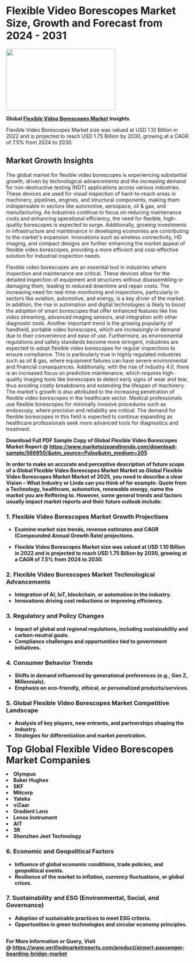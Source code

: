 <H1>Flexible Video Borescopes Market Size, Growth and Forecast from 2024 - 2031</H1><img class="aligncenter size-medium wp-image-584254" src="https://thirdeyenews.in/wp-content/uploads/2024/09/Global-Market-Research-300x168.jpeg" alt="" width="300" height="168" /><p><strong>Global&nbsp;<a href="https://www.marketsizeandtrends.com/download-sample/566950/&amp;utm_source=Pulse&amp;utm_medium=205">Flexible Video Borescopes Market</a> Insights</strong></p><p>Flexible Video Borescopes Market size was valued at USD 1.10 Billion in 2022 and is projected to reach USD 1.75 Billion by 2030, growing at a CAGR of 7.5% from 2024 to 2030.</p><p><h2>Market Growth Insights</h2> <p>The global market for flexible video borescopes is experiencing substantial growth, driven by technological advancements and the increasing demand for non-destructive testing (NDT) applications across various industries. These devices are used for visual inspection of hard-to-reach areas in machinery, pipelines, engines, and structural components, making them indispensable in sectors like automotive, aerospace, oil & gas, and manufacturing. As industries continue to focus on reducing maintenance costs and enhancing operational efficiency, the need for flexible, high-quality borescopes is expected to surge. Additionally, growing investments in infrastructure and maintenance in developing economies are contributing to the market's expansion. Innovations such as wireless connectivity, HD imaging, and compact designs are further enhancing the market appeal of flexible video borescopes, providing a more efficient and cost-effective solution for industrial inspection needs.</p> <p><strong></strong></p> <p>Flexible video borescopes are an essential tool in industries where inspection and maintenance are critical. These devices allow for the detailed inspection of equipment and structures without disassembling or damaging them, leading to reduced downtime and repair costs. The increasing need for real-time monitoring and inspections, particularly in sectors like aviation, automotive, and energy, is a key driver of the market. In addition, the rise in automation and digital technologies is likely to boost the adoption of smart borescopes that offer enhanced features like live video streaming, advanced imaging sensors, and integration with other diagnostic tools. Another important trend is the growing popularity of handheld, portable video borescopes, which are increasingly in demand due to their convenience and ease of use. Furthermore, as environmental regulations and safety standards become more stringent, industries are expected to adopt flexible video borescopes for regular inspections to ensure compliance. This is particularly true in highly regulated industries such as oil & gas, where equipment failures can have severe environmental and financial consequences. Additionally, with the rise of Industry 4.0, there is an increased focus on predictive maintenance, which requires high-quality imaging tools like borescopes to detect early signs of wear and tear, thus avoiding costly breakdowns and extending the lifespan of machinery. The market's growth is also attributed to the increasing penetration of flexible video borescopes in the healthcare sector. Medical professionals use flexible borescopes for minimally invasive procedures such as endoscopy, where precision and reliability are critical. The demand for flexible borescopes in this field is expected to continue expanding as healthcare professionals seek more advanced tools for diagnostics and treatment.</p> <p><strong></p><p><span class=""><strong>Download Full PDF Sample Copy of Global Flexible Video Borescopes Market Report</strong> @ <a href="https://www.marketsizeandtrends.com/download-sample/566950/&amp;utm_source=Pulse&amp;utm_medium=205" target="_blank">https://www.marketsizeandtrends.com/download-sample/566950/&amp;utm_source=Pulse&amp;utm_medium=205</a></span></p><p>In order to make an accurate and perceptive description of future scope of a Global&nbsp;Flexible Video Borescopes Market Market as Global&nbsp;Flexible Video Borescopes Market Market of 2025, you need to describe a clear Vision &ndash; What Industry or Linda can you think of for example: Quote from a Technology, healthcare, automotive, renewable energy, name the market you are Reffering to. However, some general trends and factors usually impact market reports and their future outlook include:</p><h3>1.&nbsp;<strong>Flexible Video Borescopes Market Growth Projections</strong></h3><ul><li>Examine market size trends, revenue estimates and CAGR (Compounded Annual Growth Rate) projections.</li><li><p>Flexible Video Borescopes Market size was valued at USD 1.10 Billion in 2022 and is projected to reach USD 1.75 Billion by 2030, growing at a CAGR of 7.5% from 2024 to 2030.</p></li></ul><h3>2.&nbsp;<strong>Flexible Video Borescopes Market Technological Advancements</strong></h3><ul><li>Integration of AI, IoT, blockchain, or automation in the industry.</li><li>Innovations driving cost reductions or improving efficiency.</li></ul><h3>3.&nbsp;<strong>Regulatory and Policy Changes</strong></h3><ul><li>Impact of global and regional regulations, including sustainability and carbon-neutral goals.</li><li>Compliance challenges and opportunities tied to government initiatives.</li></ul><h3>4.&nbsp;<strong>Consumer Behavior Trends</strong></h3><ul><li>Shifts in demand influenced by generational preferences (e.g., Gen Z, Millennials).</li><li>Emphasis on eco-friendly, ethical, or personalized products/services.</li></ul><h3>5.&nbsp;<strong>Global Flexible Video Borescopes Market Competitive Landscape</strong></h3><ul><li>Analysis of key players, new entrants, and partnerships shaping the industry.</li><li>Strategies for differentiation and market penetration.</li></ul><p data-pm-slice="1 1 []"><span style="color: inherit; font-family: inherit; font-size: 25px;">Top Global Flexible Video Borescopes Market Companies</span></p><div class="" data-test-id=""><p><li>Olympus</li><li> Baker Hughes</li><li> SKF</li><li> Mitcorp</li><li> Yateks</li><li> viZaar</li><li> Gradient Lens</li><li> Lenox Instrument</li><li> AIT</li><li> 3R</li><li> Shenzhen Jeet Technology</li></p></div><h3>6.&nbsp;<strong>Economic and Geopolitical Factors</strong></h3><ul><li>Influence of global economic conditions, trade policies, and geopolitical events.</li><li>Resilience of the market to inflation, currency fluctuations, or global crises.</li></ul><h3>7.&nbsp;<strong>Sustainability and ESG (Environmental, Social, and Governance)</strong></h3><ul><li>Adoption of sustainable practices to meet ESG criteria.</li><li>Opportunities in green technologies and circular economy principles.</li></ul><h2><strong style="font-size: 14px;">For More Information or Query, Visit @&nbsp;</strong><a style="background-color: #ffffff; font-size: 14px;" href="https://www.marketsizeandtrends.com/report/flexible-video-borescopes-market/" target="_blank">https://www.verifiedmarketreports.com/product/airport-passenger-boarding-bridge-market</a></h2>
